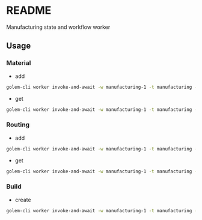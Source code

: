 # README

Manufacturing state and workflow worker



## Usage

### Material

- add

```sh
golem-cli worker invoke-and-await -w manufacturing-1 -t manufacturing -p stan -f golem:template/material/add -j '[{"name": "foo"}]'
```

- get

```sh
golem-cli worker invoke-and-await -w manufacturing-1 -t manufacturing -p stan -f golem:template/material/get -j '["123"]'
```

### Routing

- add

```sh
golem-cli worker invoke-and-await -w manufacturing-1 -t manufacturing -p stan -f golem:template/routing/add -j '[{"material-id": "123", "parts": [{"material-id": "456", amount: 21}, {"material-id": "789", amount: 42}]}]'
```

- get

```sh
golem-cli worker invoke-and-await -w manufacturing-1 -t manufacturing -p stan -f golem:template/routing/get -j '["123"]'
```

### Build

- create

```sh
golem-cli worker invoke-and-await -w manufacturing-1 -t manufacturing -p stan -f golem:template/build/create -j '["123", 42]'
```
